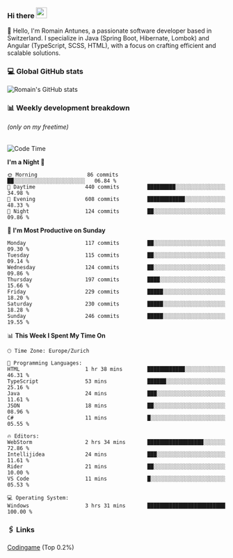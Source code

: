 ### Hi there <img src="https://media.giphy.com/media/hvRJCLFzcasrR4ia7z/giphy.gif" width="25px" height="25px">

👋 Hello, I'm Romain Antunes, a passionate software developer based in Switzerland. I specialize in Java (Spring Boot, Hibernate, Lombok) and Angular (TypeScript, SCSS, HTML), with a focus on crafting efficient and scalable solutions.

### 💻 Global GitHub stats
![Romain's GitHub stats](https://github-readme-streak-stats.herokuapp.com/?user=romainantunes&theme=dark)


### 📊 Weekly development breakdown 
###### *(only on my freetime)*

<!--START_SECTION:wakastats-->
![Code Time](http://img.shields.io/badge/Code%20Time-1%2C752%20hrs%2031%20mins-blue)

**I'm a Night 🦉** 

```text
🌞 Morning                86 commits          ██░░░░░░░░░░░░░░░░░░░░░░░   06.84 % 
🌆 Daytime                440 commits         █████████░░░░░░░░░░░░░░░░   34.98 % 
🌃 Evening                608 commits         ████████████░░░░░░░░░░░░░   48.33 % 
🌙 Night                  124 commits         ██░░░░░░░░░░░░░░░░░░░░░░░   09.86 % 
```
📅 **I'm Most Productive on Sunday** 

```text
Monday                   117 commits         ██░░░░░░░░░░░░░░░░░░░░░░░   09.30 % 
Tuesday                  115 commits         ██░░░░░░░░░░░░░░░░░░░░░░░   09.14 % 
Wednesday                124 commits         ██░░░░░░░░░░░░░░░░░░░░░░░   09.86 % 
Thursday                 197 commits         ████░░░░░░░░░░░░░░░░░░░░░   15.66 % 
Friday                   229 commits         █████░░░░░░░░░░░░░░░░░░░░   18.20 % 
Saturday                 230 commits         █████░░░░░░░░░░░░░░░░░░░░   18.28 % 
Sunday                   246 commits         █████░░░░░░░░░░░░░░░░░░░░   19.55 % 
```


📊 **This Week I Spent My Time On** 

```text
🕑︎ Time Zone: Europe/Zurich

💬 Programming Languages: 
HTML                     1 hr 38 mins        ████████████░░░░░░░░░░░░░   46.31 % 
TypeScript               53 mins             ██████░░░░░░░░░░░░░░░░░░░   25.16 % 
Java                     24 mins             ███░░░░░░░░░░░░░░░░░░░░░░   11.61 % 
JSON                     18 mins             ██░░░░░░░░░░░░░░░░░░░░░░░   08.96 % 
C#                       11 mins             █░░░░░░░░░░░░░░░░░░░░░░░░   05.55 % 

🔥 Editors: 
WebStorm                 2 hrs 34 mins       ██████████████████░░░░░░░   72.86 % 
Intellijidea             24 mins             ███░░░░░░░░░░░░░░░░░░░░░░   11.61 % 
Rider                    21 mins             ██░░░░░░░░░░░░░░░░░░░░░░░   10.00 % 
VS Code                  11 mins             █░░░░░░░░░░░░░░░░░░░░░░░░   05.53 % 

💻 Operating System: 
Windows                  3 hrs 31 mins       █████████████████████████   100.00 % 
```


<!--END_SECTION:wakastats-->

### 🖇 Links

[Codingame](https://www.codingame.com/profile/defc3ee5279aecc1bb6114e1f994ea9b3325423) (Top 0.2%)
